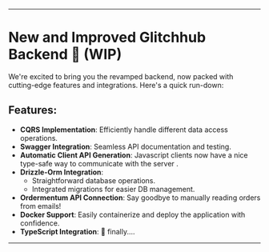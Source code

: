
---

# New and Improved Glitchhub Backend 🚀 (WIP)

We're excited to bring you the revamped backend, now packed with cutting-edge features and integrations. Here's a quick run-down:

## Features:

- **CQRS Implementation**: Efficiently handle different data access operations.
- **Swagger Integration**: Seamless API documentation and testing.
- **Automatic Client API Generation**: Javascript clients now have a nice type-safe way to communicate with the server .
- **Drizzle-Orm Integration**:
  - Straightforward database operations.
  - Integrated migrations for easier DB management.
- **Ordermentum API Connection**: Say goodbye to manually reading orders from emails!
- **Docker Support**: Easily containerize and deploy the application with confidence.
- **TypeScript Integration**: 🌟 finally....

---
